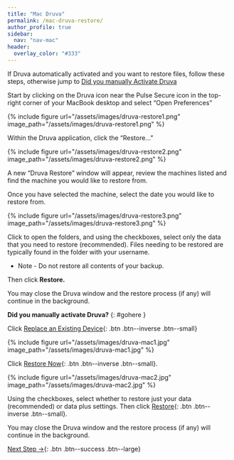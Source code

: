 ```yaml
---
title: "Mac Druva"
permalink: /mac-druva-restore/
author_profile: true
sidebar:
  nav: "nav-mac"
header:
  overlay_color: "#333"
---
```


If Druva automatically activated and you want to restore files, follow these steps, otherwise jump to [Did you manually Activate Druva](#gohere)

Start by clicking on the Druva icon near the Pulse Secure icon in the top-right corner of your MacBook desktop and select “Open Preferences”

{% include figure url="/assets/images/druva-restore1.png" image_path="/assets/images/druva-restore1.png" %}

Within the Druva application, click the “Restore…” 

{% include figure url="/assets/images/druva-restore2.png" image_path="/assets/images/druva-restore2.png" %}

A new “Druva Restore” window will appear, review the machines listed and find the machine you would like to restore from.

Once you have selected the machine, select the date you would like to restore from.

{% include figure url="/assets/images/druva-restore3.png" image_path="/assets/images/druva-restore3.png" %}


Click to open the folders, and using the checkboxes, select only the data that you need to restore (recommended). Files needing to be restored are typically found in the folder with your username.

* Note - Do not restore all contents of your backup.

Then click __Restore.__

You may close the Druva window and the restore process (if any) will continue in the background. 

__Did you manually activate Druva?__
{: #gohere }

Click [Replace an Existing Device](){: .btn .btn--inverse .btn--small} 

{% include figure url="/assets/images/druva-mac1.jpg" image_path="/assets/images/druva-mac1.jpg" %}

Click [Restore Now](){: .btn .btn--inverse .btn--small}.

{% include figure url="/assets/images/druva-mac2.jpg" image_path="/assets/images/druva-mac2.jpg" %}

Using the checkboxes, select whether to restore just your data (recommended) or data plus settings. Then click [Restore](){: .btn .btn--inverse .btn--small}.

You may close the Druva window and the restore process (if any) will continue in the background. 

[Next Step &rarr;](/mac-yubikey/){: .btn .btn--success .btn--large}
